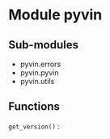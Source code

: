 Module pyvin
============

Sub-modules
-----------
* pyvin.errors
* pyvin.pyvin
* pyvin.utils

Functions
---------

    
`get_version()`
:
